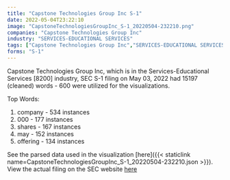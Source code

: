 ```yaml
---
title: "Capstone Technologies Group Inc S-1"
date: 2022-05-04T23:22:10
image: "CapstoneTechnologiesGroupInc_S-1_20220504-232210.png"
companies: "Capstone Technologies Group Inc"
industry: "SERVICES-EDUCATIONAL SERVICES"
tags: ["Capstone Technologies Group Inc","SERVICES-EDUCATIONAL SERVICES","05-03-2022","S-1"]
forms: "S-1"
---
```

Capstone Technologies Group Inc, which is in the Services-Educational Services [8200] industry, SEC S-1 filing on May 03, 2022 had 15197 (cleaned) words - 600 were utilized for the visualizations.

Top Words:
1. company - 534 instances
2. 000 - 177 instances
3. shares - 167 instances
4. may - 152 instances
5. offering - 134 instances


See the parsed data used in the visualization [here]({{< staticlink name=CapstoneTechnologiesGroupInc_S-1_20220504-232210.json >}}).  
View the actual filing on the SEC website [here](https://www.sec.gov/Archives/edgar/data/1470129/0001493152-22-011924.txt)